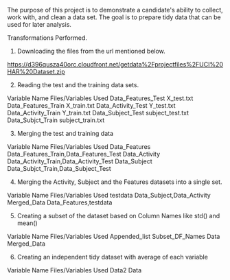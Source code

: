 The purpose of this project is to demonstrate a candidate's ability to collect, work with, and clean a data set. 
The goal is to prepare tidy data that can be used for later analysis.

Transformations Performed.

1) Downloading the files from the url mentioned below.

https://d396qusza40orc.cloudfront.net/getdata%2Fprojectfiles%2FUCI%20HAR%20Dataset.zip

2) Reading the test and the training data sets.
 
  Variable Name	                    Files/Variables Used
Data_Features_Test                	X_test.txt
Data_Features_Train	                X_train.txt
Data_Activity_Test	                Y_test.txt
Data_Activity_Train	                Y_train.txt
Data_Subject_Test	                  subject_test.txt
Data_Subjct_Train	                  subject_train.txt

3) Merging the test and training data

 Variable Name                       Files/Variables Used
 Data_Features                      Data_Features_Train,Data_Features_Test
 Data_Activity                      Data_Activity_Train,Data_Activity_Test
 Data_Subject                       Data_Subjct_Train,Data_Subject_Test
 
 4) Merging the  Activity, Subject and the Features datasets into a single set.
 
 Variable Name                      Files/Variables Used
 testdata                           Data_Subject,Data_Activity
 Merged_Data                        Data_Features,testdata
 
 5) Creating a subset of the dataset based on Column Names like std() and mean()
 
 Variable Name                      Files/Variables Used
 Appended_list                      Subset_DF_Names
 Data                               Merged_Data
 
 6) Creating an independent tidy dataset with average of each variable
 
 Variable Name                      Files/Variables Used
 Data2                              Data

